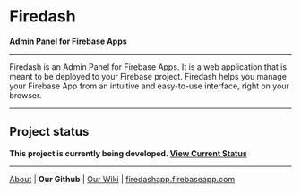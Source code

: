 # Firedash
**Admin Panel for Firebase Apps**

---

Firedash is an Admin Panel for Firebase Apps. It is a web application that is meant to be deployed to your Firebase project. Firedash helps you manage your Firebase App from an intuitive and easy-to-use interface, right on your browser.

---

## Project status

**This project is currently being developed. [View Current Status](https://github.com/nikahmadz/Firedash/wiki/project-status)**

---

[About](https://nikahmadz.github.io/Firedash/) | **Our Github** | [Our Wiki](https://github.com/nikahmadz/Firedash/wiki/) | [firedashapp.firebaseapp.com](https://firedashapp.firebaseapp.com/)
